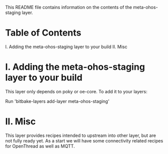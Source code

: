 <!--
SPDX-FileCopyrightText: Huawei Inc.

SPDX-License-Identifier: Apache-2.0
-->

This README file contains information on the contents of the meta-ohos-staging layer.

Table of Contents
=================

  I. Adding the meta-ohos-staging layer to your build
 II. Misc


I. Adding the meta-ohos-staging layer to your build
===================================================

This layer only depends on poky or oe-core. To add it to your layers:

Run 'bitbake-layers add-layer meta-ohos-staging'

II. Misc
========

This layer provides recipes intended to upstream into other layer, but are not
fully ready yet. As a start we will have some connectivity related recipes for
OpenThread as well as MQTT.
